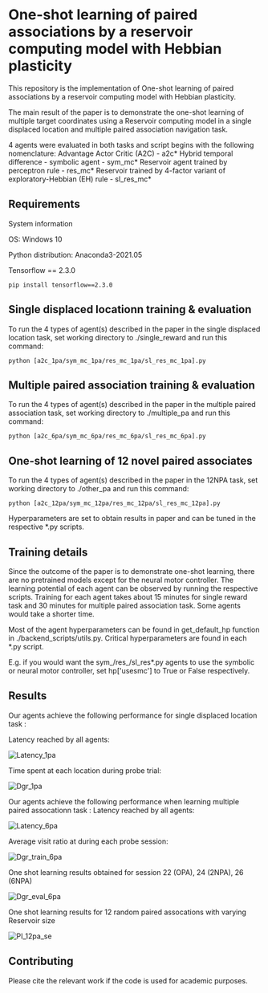 # One-shot learning of paired associations by a reservoir computing model with Hebbian plasticity

This repository is the implementation of One-shot learning of paired associations by a reservoir computing model with Hebbian plasticity. 

The main result of the paper is to demonstrate the one-shot learning of multiple target coordinates using a Reservoir computing model in a single displaced location and multiple paired association navigation task.

4 agents were evaluated in both tasks and script begins with the following nomenclature:
Advantage Actor Critic (A2C)                                            - a2c*
Hybrid temporal difference - symbolic agent                             - sym_mc*
Reservoir agent trained by perceptron rule                              - res_mc*
Reservoir trained by 4-factor variant of exploratory-Hebbian (EH) rule  - sl_res_mc*


## Requirements

System information

OS: Windows 10

Python distribution: Anaconda3-2021.05

Tensorflow == 2.3.0

```train
pip install tensorflow==2.3.0
```

## Single displaced locationn training & evaluation

To run the 4 types of agent(s) described in the paper in the single displaced location task, set working directory to ./single_reward and run this command:

```train
python [a2c_1pa/sym_mc_1pa/res_mc_1pa/sl_res_mc_1pa].py
```


## Multiple paired association training & evaluation

To run the 4 types of agent(s) described in the paper in the multiple paired association task, set working directory to ./multiple_pa and run this command:

```train
python [a2c_6pa/sym_mc_6pa/res_mc_6pa/sl_res_mc_6pa].py
```


## One-shot learning of 12 novel paired associates 
To run the 4 types of agent(s) described in the paper in the 12NPA task, set working directory to ./other_pa and run this command:

```train
python [a2c_12pa/sym_mc_12pa/res_mc_12pa/sl_res_mc_12pa].py
```

Hyperparameters are set to obtain results in paper and can be tuned in the respective *.py scripts.


## Training details

Since the outcome of the paper is to demonstrate one-shot learning, there are no pretrained models except for the neural motor controller. The learning potential of each agent can be observed by running the respective scripts.
Training for each agent takes about 15 minutes for single reward task and 30 minutes for multiple paired association task. Some agents would take a shorter time.

Most of the agent hyperparameters can be found in get_default_hp function in ./backend_scripts/utils.py. Critical hyperparameters are found in each *.py script.

E.g. if you would want the sym_/res_/sl_res*.py agents to use the symbolic or neural motor controller, set hp['usesmc'] to True or False respectively. 


## Results

Our agents achieve the following performance for single displaced location task :

Latency reached by all agents:

![Latency_1pa](https://user-images.githubusercontent.com/35286288/120445898-a76a6300-c3bb-11eb-8dd8-50068163b657.png)

Time spent at each location during probe trial:

![Dgr_1pa](https://user-images.githubusercontent.com/35286288/120445926-ad604400-c3bb-11eb-9add-251cd5e2fbdb.png)


Our agents achieve the following performance when learning multiple paired assocationn task :
Latency reached by all agents:

![Latency_6pa](https://user-images.githubusercontent.com/35286288/120445947-b224f800-c3bb-11eb-88a8-239e2e325099.png)

Average visit ratio at during each probe session:

![Dgr_train_6pa](https://user-images.githubusercontent.com/35286288/120445966-b94c0600-c3bb-11eb-9c6c-6a676cf70c4d.png)

One shot learning results obtained for session 22 (OPA), 24 (2NPA), 26 (6NPA)

![Dgr_eval_6pa](https://user-images.githubusercontent.com/35286288/120445974-bcdf8d00-c3bb-11eb-9159-abe9d18fc23d.png)

One shot learning results for 12 random paired assocations with varying Reservoir size

![PI_12pa_se](https://user-images.githubusercontent.com/35286288/120446029-c79a2200-c3bb-11eb-8f2d-b782f1a727ce.png)

## Contributing
Please cite the relevant work if the code is used for academic purposes.
